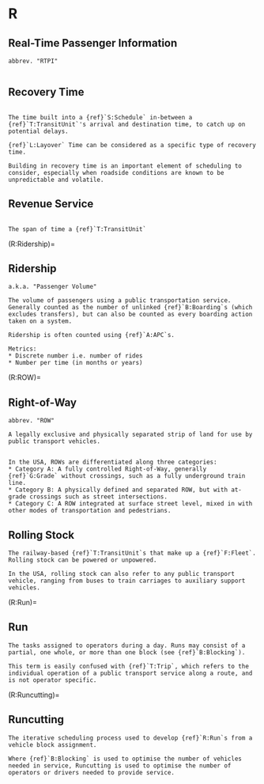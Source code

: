 # R

## Real-Time Passenger Information
```{tabbed} Definition
abbrev. "RTPI"


```
## Recovery Time
```{tabbed} Definition

The time built into a {ref}`S:Schedule` in-between a {ref}`T:TransitUnit`'s arrival and destination time, to catch up on potential delays.

{ref}`L:Layover` Time can be considered as a specific type of recovery time.

Building in recovery time is an important element of scheduling to consider, especially when roadside conditions are known to be unpredictable and volatile.
```

## Revenue Service
```{tabbed} Definition

The span of time a {ref}`T:TransitUnit`

```

(R:Ridership)=
## Ridership
```{tabbed} Definition
a.k.a. "Passenger Volume"

The volume of passengers using a public transportation service. Generally counted as the number of unlinked {ref}`B:Boarding`s (which excludes transfers), but can also be counted as every boarding action taken on a system.

Ridership is often counted using {ref}`A:APC`s.

```
```{tabbed} Application
Metrics:
* Discrete number i.e. number of rides
* Number per time (in months or years)
```

(R:ROW)=
## Right-of-Way
```{tabbed} Definition
abbrev. "ROW"

A legally exclusive and physically separated strip of land for use by public transport vehicles.
```
```{tabbed} Application

In the USA, ROWs are differentiated along three categories:
* Category A: A fully controlled Right-of-Way, generally {ref}`G:Grade` without crossings, such as a fully underground train line.
* Category B: A physically defined and separated ROW, but with at-grade crossings such as street intersections.
* Category C: A ROW integrated at surface street level, mixed in with other modes of transportation and pedestrians.

```

## Rolling Stock
```{tabbed} Definition
The railway-based {ref}`T:TransitUnit`s that make up a {ref}`F:Fleet`. Rolling stock can be powered or unpowered.

In the USA, rolling stock can also refer to any public transport vehicle, ranging from buses to train carriages to auxiliary support vehicles.
```

(R:Run)=
## Run
```{tabbed} Definition
The tasks assigned to operators during a day. Runs may consist of a partial, one whole, or more than one block (see {ref}`B:Blocking`).

This term is easily confused with {ref}`T:Trip`, which refers to the individual operation of a public transport service along a route, and is not operator specific.
```

(R:Runcutting)=
## Runcutting
```{tabbed} Definition
The iterative scheduling process used to develop {ref}`R:Run`s from a vehicle block assignment.

Where {ref}`B:Blocking` is used to optimise the number of vehicles needed in service, Runcutting is used to optimise the number of operators or drivers needed to provide service.
```
